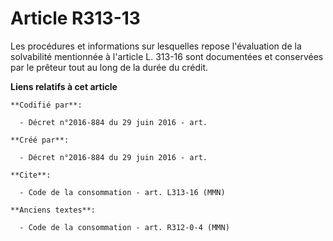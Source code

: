 # Article R313-13

Les procédures et informations sur lesquelles repose l'évaluation de la solvabilité mentionnée à l'article L. 313-16 sont
documentées et conservées par le prêteur tout au long de la durée du crédit.

**Liens relatifs à cet article**

	**Codifié par**:

	  - Décret n°2016-884 du 29 juin 2016 - art.

	**Créé par**:

	  - Décret n°2016-884 du 29 juin 2016 - art.

	**Cite**:

	  - Code de la consommation - art. L313-16 (MMN)

	**Anciens textes**:

	  - Code de la consommation - art. R312-0-4 (MMN)
